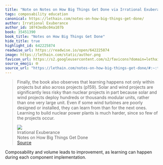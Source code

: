 ```yaml
---
title: "Note on Notes on How Big Things Get Done via Irrational Exuberance"
tags: composability education
canonical: https://lethain.com/notes-on-how-big-things-get-done/
author: Irrational Exuberance
author_id: 10743edbc04a107b
book: 35451390
book_title: "Notes on How Big Things Get Done"
hide_title: true
highlight_id: 642225874
readwise_url: https://readwise.io/open/642225874
image: https://lethain.com/static/author.png
favicon_url: https://s2.googleusercontent.com/s2/favicons?domain=lethain.com
source_emoji: 🌐
source_url: "https://lethain.com/notes-on-how-big-things-get-done/#:~:text=Finally%2C%20the%20book,the%20projects%20occur."
---
```


> Finally, the book also observes that learning happens not only within projects but also across projects (p159). Solar and wind projects are significantly less risky than nuclear projects in part because solar and wind projects deploy hundreds or thousands modular units, rather than one very large unit. Even if some wind turbines are poorly designed or installed, they can learn from than for the next ones. Learning to build nuclear power plants is much harder, since so few of the projects occur.
> <div class="quoteback-footer"><div class="quoteback-avatar"><img class="mini-favicon" src="https://s2.googleusercontent.com/s2/favicons?domain=lethain.com"></div><div class="quoteback-metadata"><div class="metadata-inner"><span style="display:none">FROM:</span><div aria-label="Irrational Exuberance" class="quoteback-author"> Irrational Exuberance</div><div aria-label="Notes on How Big Things Get Done" class="quoteback-title"> Notes on How Big Things Get Done</div></div></div><div class="quoteback-backlink"><a target="_blank" aria-label="go to the full text of this quotation" rel="noopener" href="https://lethain.com/notes-on-how-big-things-get-done/#:~:text=Finally%2C%20the%20book,the%20projects%20occur." class="quoteback-arrow"> Source</a></div></div>

Composability and volume leads to improvement, as learning can happen during each component implementation.